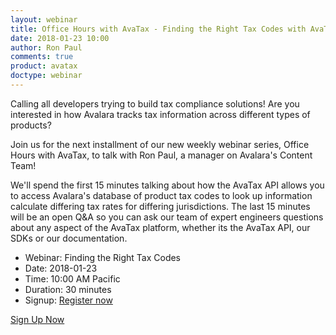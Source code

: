 ```yaml
---
layout: webinar
title: Office Hours with AvaTax - Finding the Right Tax Codes with AvaTax
date: 2018-01-23 10:00
author: Ron Paul
comments: true
product: avatax
doctype: webinar
---
```


Calling all developers trying to build tax compliance solutions! Are you interested in how Avalara tracks tax information across different types of products?

Join us for the next installment of our new weekly webinar series, Office Hours with AvaTax, to talk with Ron Paul, a manager on Avalara's Content Team!

We'll spend the first 15 minutes talking about how the AvaTax API allows you to access Avalara's database of product tax codes to look up information calculate differing tax rates for differing jurisdictions. The last 15 minutes will be an open Q&A so you can ask our team of expert engineers questions about any aspect of the AvaTax platform, whether its the AvaTax API, our SDKs or our documentation.


<ul class="normal">
	<li>Webinar: Finding the Right Tax Codes</li>
	<li>Date: 2018-01-23</li>
	<li>Time: 10:00 AM Pacific</li>
	<li>Duration: 30 minutes</li>
	<li>Signup: <a href="https://attendee.gotowebinar.com/register/6259899416306237442">Register now</a></li>
</ul>

<p class="btn-callout"><a href="https://attendee.gotowebinar.com/register/2844076329108782594" role="button">Sign Up Now</a></p>